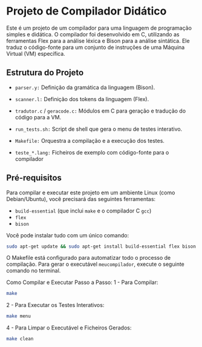 # Projeto de Compilador Didático

Este é um projeto de um compilador para uma linguagem de programação simples e didática.
O compilador foi desenvolvido em C, utilizando as ferramentas Flex para a análise léxica e
Bison para a análise sintática. Ele traduz o código-fonte para um conjunto de instruções
de uma Máquina Virtual (VM) específica.

## Estrutura do Projeto
* `parser.y:` Definição da gramática da linguagem (Bison).

* `scanner.l:` Definição dos tokens da linguagem (Flex).

* `tradutor.c` / `geracode.c:` Módulos em C para geração e tradução do código para a VM.

* `run_tests.sh:` Script de shell que gera o menu de testes interativo.

* `Makefile:` Orquestra a compilação e a execução dos testes.

* `teste_*.lang:` Ficheiros de exemplo com código-fonte para o compilador


## Pré-requisitos

Para compilar e executar este projeto em um ambiente Linux (como Debian/Ubuntu),
você precisará das seguintes ferramentas:

* `build-essential` (que inclui `make` e o compilador C `gcc`)
* `flex`
* `bison`

Você pode instalar tudo com um único comando:
```bash
sudo apt-get update && sudo apt-get install build-essential flex bison
```
O Makefile está configurado para automatizar todo o processo de compilação.
Para gerar o executável `meucompilador`, execute o seguinte comando no terminal.

Como Compilar e Executar Passo a Passo:
1 - Para Compilar:
```bash
make
```  
2 - Para Executar os Testes Interativos:
```bash
make menu
```
4 - Para Limpar o Executável e Ficheiros Gerados:
```bash
make clean
```
  
